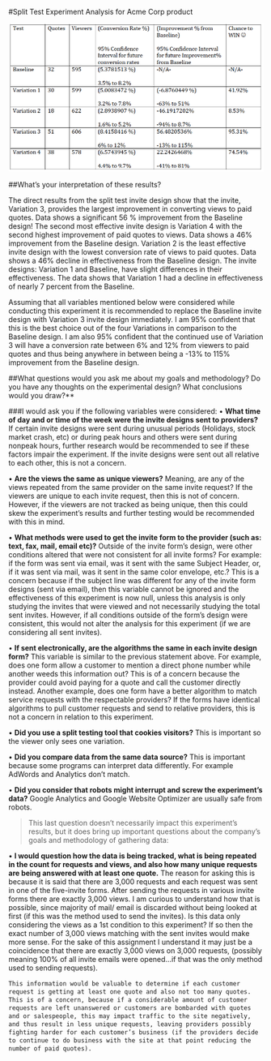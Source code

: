 #Split Test Experiment Analysis for Acme Corp product

![chart](test_analysis.png "Split Test Analysis Chart")

##What’s your interpretation of these results?

The direct results from the split test invite design show that the invite, Variation 3, provides the largest improvement in converting views to paid quotes. Data shows a significant 56 % improvement from the Baseline design! The second most effective invite design is Variation 4 with the second highest improvement of paid quotes to views. Data shows a 46% improvement from the Baseline design. Variation 2 is the least effective invite design with the lowest conversion rate of views to paid quotes. Data shows a 46% decline in effectiveness from the Baseline design. The invite designs: Variation 1 and Baseline, have slight differences in their effectiveness. The data shows that Variation 1 had a decline in effectiveness of nearly 7 percent from the Baseline. 

Assuming that all variables mentioned below were considered while conducting this experiment it is recommended to replace the Baseline invite design with Variation 3 invite design immediately. I am 95% confident that this is the best choice out of the four Variations in comparison to the Baseline design. I am also 95% confident that the continued use of Variation 3 will have a conversion rate between 6% and 12% from viewers to paid quotes and thus being anywhere in between being a -13% to 115% improvement from the Baseline design. 

##What questions would you ask me about my goals and methodology? Do you have any thoughts on the experimental design? What conclusions would you draw?**

###I would ask you if the following variables were considered: 
• **What time of day and or time of the week were the invite designs sent to providers?**
    If certain invite designs were sent during unusual periods (Holidays, stock market crash, etc) or during peak hours and others were sent during nonpeak hours, further research would be recommended to see if these factors impair the experiment. If the invite designs were sent out all relative to each other, this is not a concern.

• **Are the views the same as unique viewers?**
    Meaning, are any of the views repeated from the same provider on the same invite request? If the viewers are unique to each invite request, then this is not of concern. However, if the viewers are not tracked as being unique, then this could skew the experiment’s results and further testing would be recommended with this in mind. 

• **What methods were used to get the invite form to the provider (such as: text, fax, mail, email etc)?**
    Outside of the invite form’s design, were other conditions altered that were not consistent for all invite forms? For example: if the form was sent via email, was it sent with the same Subject Header, or, if it was sent via mail, was it sent in the same color envelope, etc.? This is a concern because if the subject line was different for any of the invite form designs (sent via email), then this variable cannot be ignored and the effectiveness of this experiment is now null, unless this analysis is only studying the invites that were viewed and not necessarily studying the total sent invites. However, if all conditions outside of the form’s design were consistent, this would not alter the analysis for this experiment (if we are considering all sent invites). 

• **If sent electronically, are the algorithms the same in each invite design form?**
    This variable is similar to the previous statement above. For example, does one form allow a customer to mention a direct phone number while another weeds this information out? This is of a concern because the provider could avoid paying for a quote and call the customer directly instead. Another example, does one form have a better algorithm to match service requests with the respectable providers? If the forms have identical algorithms to pull customer requests and send to relative providers, this is not a concern in relation to this experiment. 

• **Did you use a split testing tool that cookies visitors?** 
    This is important so the viewer only sees one variation.

• **Did you compare data from the same data source?**
    This is important because some programs can interpret data differently. For example AdWords and Analytics don’t match. 

• **Did you consider that robots might interrupt and screw the experiment’s data?**
    Google Analytics and Google Website Optimizer are usually safe from robots.


>This last question doesn’t necessarily impact this experiment’s results, but it does bring up important questions about the company’s goals and methodology of gathering data:

• **I would question how the data is being tracked, what is being repeated in the count for requests and views, and also how many unique requests are being answered with at least one quote.**
    The reason for asking this is because it is said that there are 3,000 requests and each request was sent in one of the five-invite forms.  After sending the requests in various invite forms there are exactly 3,000 views. I am curious to understand how that is possible, since majority of mail/ email is discarded without being looked at first (if this was the method used to send the invites). Is this data only considering the views as a 1st condition to this experiment? If so then the exact number of 3,000 views matching with the sent invites would make more sense. For the sake of this assignment I understand it may just be a coincidence that there are exactly 3,000 views on 3,000 requests, (possibly meaning 100% of all invite emails were opened…if that was the only method used to sending requests).
    
    This information would be valuable to determine if each customer request is getting at least one quote and also not too many quotes. This is of a concern, because if a considerable amount of customer requests are left unanswered or customers are bombarded with quotes and or salespeople, this may impact traffic to the site negatively, and thus result in less unique requests, leaving providers possibly fighting harder for each customer’s business (if the providers decide to continue to do business with the site at that point reducing the number of paid quotes). 



